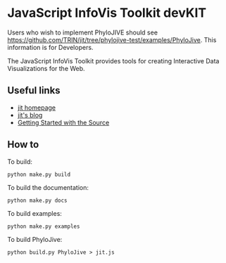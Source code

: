 JavaScript InfoVis Toolkit devKIT
=======================================

Users who wish to implement PhyloJIVE should see https://github.com/TRIN/jit/tree/phylojive-test/examples/PhyloJive.
This information is for Developers.

The JavaScript InfoVis Toolkit provides tools for creating Interactive Data Visualizations for the Web.


Useful links
------
  - [jit homepage](http://thejit.org)
  - [jit's blog](http://blog.thejit.org)
  - [Getting Started with the Source](https://github.com/philogb/jit/wiki/Getting-Started)
  
  
How to
------

To build:

    python make.py build


To build the documentation:

    python make.py docs


To build examples:

    python make.py examples

To build PhyloJive:

    python build.py PhyloJive > jit.js
